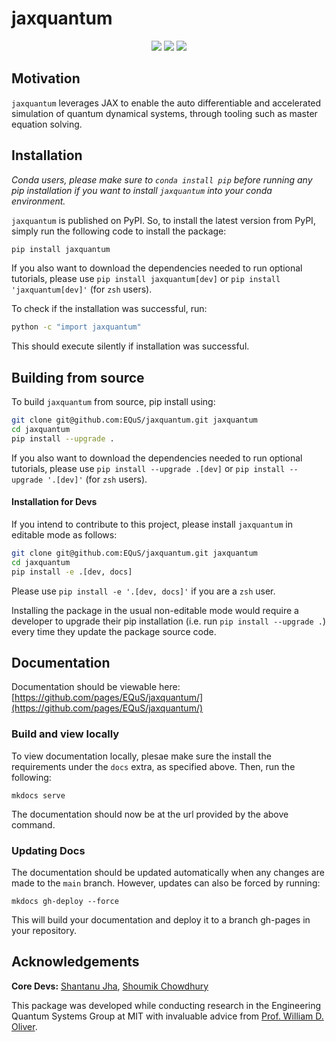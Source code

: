 # jaxquantum
<p align="center">
  <img src="https://img.shields.io/static/v1?style=for-the-badge&label=code-status&message=Good&color=orange"/>
  <img src="https://img.shields.io/static/v1?style=for-the-badge&label=initial-commit&message=Shantanu&color=inactive"/>
    <img src="https://img.shields.io/static/v1?style=for-the-badge&label=maintainer&message=EQuS&color=inactive"/>
</p>

## Motivation

`jaxquantum` leverages JAX to enable the auto differentiable and accelerated simulation of quantum dynamical systems, through tooling such as master equation solving. 

## Installation

*Conda users, please make sure to `conda install pip` before running any pip installation if you want to install `jaxquantum` into your conda environment.*

`jaxquantum` is published on PyPI. So, to install the latest version from PyPI, simply run the following code to install the package:

```bash
pip install jaxquantum
```
If you also want to download the dependencies needed to run optional tutorials, please use `pip install jaxquantum[dev]` or `pip install 'jaxquantum[dev]'` (for `zsh` users).


To check if the installation was successful, run:

```bash
python -c "import jaxquantum"
```

This should execute silently if installation was successful.

## Building from source

To build `jaxquantum` from source, pip install using:

```bash
git clone git@github.com:EQuS/jaxquantum.git jaxquantum
cd jaxquantum
pip install --upgrade .
```

If you also want to download the dependencies needed to run optional tutorials, please use `pip install --upgrade .[dev]` or `pip install --upgrade '.[dev]'` (for `zsh` users).

#### Installation for Devs

If you intend to contribute to this project, please install `jaxquantum` in editable mode as follows:
```bash
git clone git@github.com:EQuS/jaxquantum.git jaxquantum
cd jaxquantum
pip install -e .[dev, docs]
```

Please use `pip install -e '.[dev, docs]'` if you are a `zsh` user.

Installing the package in the usual non-editable mode would require a developer to upgrade their pip installation (i.e. run `pip install --upgrade .`) every time they update the package source code.

## Documentation

Documentation should be viewable here: [https://github.com/pages/EQuS/jaxquantum/](https://github.com/pages/EQuS/jaxquantum/) 

### Build and view locally

To view documentation locally, plesae make sure the install the requirements under the `docs` extra, as specified above. Then, run the following:

```
mkdocs serve
```

The documentation should now be at the url provided by the above command. 

### Updating Docs

The documentation should be updated automatically when any changes are made to the `main` branch. However, updates can also be forced by running:

```
mkdocs gh-deploy --force
```
This will build your documentation and deploy it to a branch gh-pages in your repository.

## Acknowledgements

**Core Devs:** [Shantanu Jha](https://github.com/Phionx), [Shoumik Chowdhury](https://github.com/shoumikdc)


This package was developed while conducting research in the Engineering Quantum Systems Group at MIT with invaluable advice from [Prof. William D. Oliver](https://equs.mit.edu/william-d-oliver/). 

